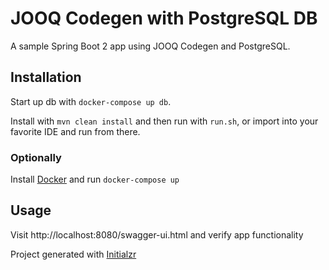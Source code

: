 # JOOQ Codegen with PostgreSQL DB
A sample Spring Boot 2 app using JOOQ Codegen and PostgreSQL.

## Installation
Start up db with `docker-compose up db`.

Install with `mvn clean install` and then run with `run.sh`, or import into your favorite IDE and run from there.

### Optionally
Install [Docker](https://www.docker.com/get-started) and run `docker-compose up`

## Usage
Visit http://localhost:8080/swagger-ui.html and verify app functionality

Project generated with [Initialzr](https://start.spring.io/)
